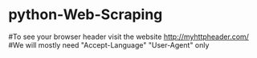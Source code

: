 # python-Web-Scraping

#To see your browser header visit the website http://myhttpheader.com/
#We will mostly need "Accept-Language" "User-Agent" only
